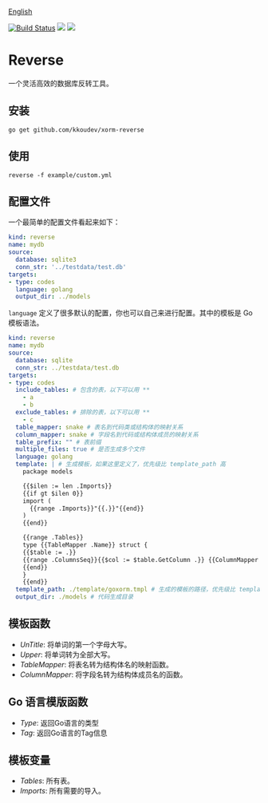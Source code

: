 [English](README.md)

[![Build Status](https://drone.gitea.com/api/badges/xorm/reverse/status.svg)](https://drone.gitea.com/xorm/reverse) [![](http://gocover.io/_badge/xorm.io/xorm)](https://gocover.io/github.com/kkoudev/xorm-reverse)
[![](https://goreportcard.com/badge/github.com/kkoudev/xorm-reverse)](https://goreportcard.com/report/github.com/kkoudev/xorm-reverse)

# Reverse

一个灵活高效的数据库反转工具。

## 安装

```
go get github.com/kkoudev/xorm-reverse
```

## 使用

```
reverse -f example/custom.yml
```

## 配置文件

一个最简单的配置文件看起来如下：

```yml
kind: reverse
name: mydb
source:
  database: sqlite3
  conn_str: '../testdata/test.db'
targets:
- type: codes
  language: golang
  output_dir: ../models
```

`language` 定义了很多默认的配置，你也可以自己来进行配置。其中的模板是 Go 模板语法。

```yml
kind: reverse
name: mydb
source:
  database: sqlite
  conn_str: ../testdata/test.db
targets:
- type: codes
  include_tables: # 包含的表，以下可以用 **
    - a
    - b
  exclude_tables: # 排除的表，以下可以用 **
    - c
  table_mapper: snake # 表名到代码类或结构体的映射关系
  column_mapper: snake # 字段名到代码或结构体成员的映射关系
  table_prefix: "" # 表前缀
  multiple_files: true # 是否生成多个文件
  language: golang
  template: | # 生成模板，如果这里定义了，优先级比 template_path 高
    package models

    {{$ilen := len .Imports}}
    {{if gt $ilen 0}}
    import (
      {{range .Imports}}"{{.}}"{{end}}
    )
    {{end}}

    {{range .Tables}}
    type {{TableMapper .Name}} struct {
    {{$table := .}}
    {{range .ColumnsSeq}}{{$col := $table.GetColumn .}}	{{ColumnMapper $col.Name}}	{{Type $col}} `{{Tag $table $col}}`
    {{end}}
    }
    {{end}}
  template_path: ./template/goxorm.tmpl # 生成的模板的路径，优先级比 template 低，但比 language 中的默认模板高
  output_dir: ./models # 代码生成目录
```

## 模板函数

- *UnTitle*: 将单词的第一个字母大写。
- *Upper*: 将单词转为全部大写。
- *TableMapper*: 将表名转为结构体名的映射函数。
- *ColumnMapper*: 将字段名转为结构体成员名的函数。

## Go 语言模版函数

- *Type*: 返回Go语言的类型
- *Tag*: 返回Go语言的Tag信息

## 模板变量

- *Tables*: 所有表。
- *Imports*: 所有需要的导入。